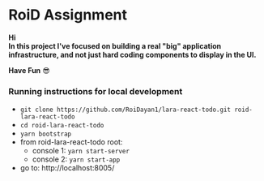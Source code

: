 # RoiD Assignment

**Hi\
In this project I've focused on building a real "big" application infrastructure,
and not just hard coding components to display in the UI.**

**Have Fun** 😎

### Running instructions for local development
* `git clone https://github.com/RoiDayan1/lara-react-todo.git roid-lara-react-todo`
* `cd roid-lara-react-todo`
* `yarn bootstrap`
* from roid-lara-react-todo root:
  * console 1: `yarn start-server`
  * console 2: `yarn start-app`
* go to: http://localhost:8005/
